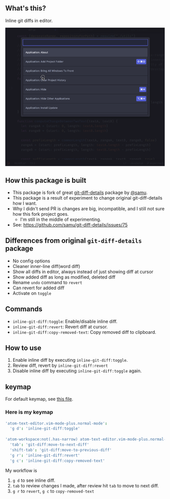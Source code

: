 ## What's this?

Inline git diffs in editor.

![](https://raw.githubusercontent.com/t9md/t9md/af71d8d6613f61b7f0fe3da9f7a89b5c91c3510c/img/atom-inline-git-diff.gif)

## How this package is built

- This package is fork of great [git-diff-details](https://github.com/samu/git-diff-details/) package by [@samu](https://github.com/samu).
- This package is a result of experiment to change original git-diff-details how I want.
- Why I didn't send PR is changes are big, incompatible, and I still not sure how this fork project goes.
  - I'm still in the middle of experimenting.
- See: https://github.com/samu/git-diff-details/issues/75

## Differences from original `git-diff-details` package

- No config options
- Cleaner inner-line diff(word diff)
- Show all diffs in editor, always instead of just showing diff at cursor
- Show added diff as long as modified, deleted diff
- Rename `undo` command to `revert`
- Can revert for added diff
- Activate on `toggle`

## Commands

- `inline-git-diff:toggle`: Enable/disable inline diff.
- `inline-git-diff:revert`: Revert diff at cursor.
- `inline-git-diff:copy-removed-text`: Copy removed diff to clipboard.

## How to use

1. Enable inline diff by executing `inline-git-diff:toggle`.
2. Review diff, revert by `inline-git-diff:revert`
3. Disable inline diff by executing `inline-git-diff:toggle` again.

## keymap

For default keymap, see [this file](https://github.com/t9md/atom-inline-git-diff/blob/master/keymaps/inline-git-diff.cson).

### Here is my keymap

```coffeescript
'atom-text-editor.vim-mode-plus.normal-mode':
  'g d': 'inline-git-diff:toggle'

'atom-workspace:not(.has-narrow) atom-text-editor.vim-mode-plus.normal-mode.has-inline-git-diff':
  'tab': 'git-diff:move-to-next-diff'
  'shift-tab': 'git-diff:move-to-previous-diff'
  'g r': 'inline-git-diff:revert'
  'g c': 'inline-git-diff:copy-removed-text'
```

My workflow is

1. `g d` to see inline diff.
2. `tab` to review changes I made, after review hit `tab` to move to next diff.
3. `g r` to `revert`, `g c` to `copy-removed-text`
